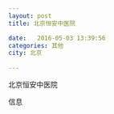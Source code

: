 ```yaml
--- 
layout: post 
title: 北京恒安中医院

date:   2016-05-03 13:39:56 
categories: 其他  
city: 北京
  
--- 
```

   
北京恒安中医院

信息

